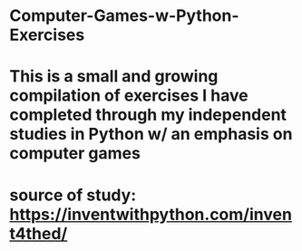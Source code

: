 # Computer-Games-w-Python-Exercises
# This is a small and growing compilation of exercises I have completed through my independent studies in Python w/ an emphasis on computer games
# source of study: https://inventwithpython.com/invent4thed/
